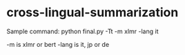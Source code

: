 # cross-lingual-summarization
Sample command: python final.py -Tt -m xlmr -lang it

-m is xlmr or bert 
-lang is it, jp or de
